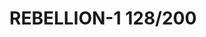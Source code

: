 # REBELLION-1                                                                                                           128/200
